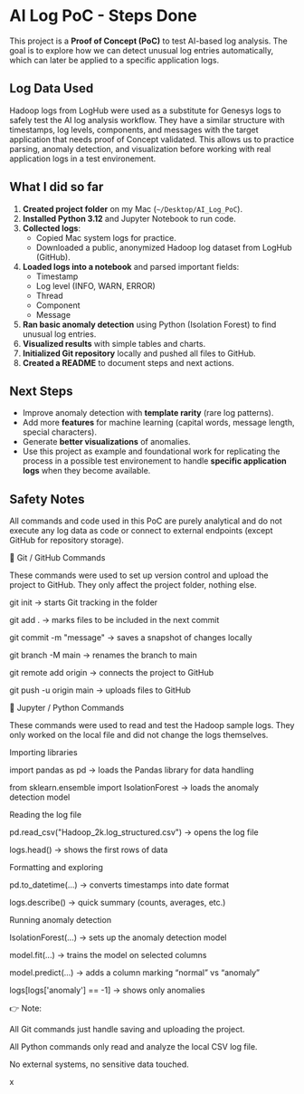 # AI Log PoC - Steps Done

This project is a **Proof of Concept (PoC)** to test AI-based log analysis. The goal is to explore how we can detect unusual log entries automatically, which can later be applied to a specific application logs.

## Log Data Used
Hadoop logs from LogHub were used as a substitute for Genesys logs to safely test the AI log analysis workflow. They have a similar structure with timestamps, log levels, components, and messages with the target application that needs proof of Concept validated. This allows us to practice parsing, anomaly detection, and visualization before working with real application logs in a test environement.

## What I did so far
1. **Created project folder** on my Mac (`~/Desktop/AI_Log_PoC`).  
2. **Installed Python 3.12** and Jupyter Notebook to run code.  
3. **Collected logs**:  
   - Copied Mac system logs for practice.  
   - Downloaded a public, anonymized Hadoop log dataset from LogHub (GitHub).  
4. **Loaded logs into a notebook** and parsed important fields:  
   - Timestamp  
   - Log level (INFO, WARN, ERROR)  
   - Thread  
   - Component  
   - Message  
5. **Ran basic anomaly detection** using Python (Isolation Forest) to find unusual log entries.  
6. **Visualized results** with simple tables and charts.  
7. **Initialized Git repository** locally and pushed all files to GitHub.  
8. **Created a README** to document steps and next actions.  

## Next Steps
- Improve anomaly detection with **template rarity** (rare log patterns).  
- Add more **features** for machine learning (capital words, message length, special characters).  
- Generate **better visualizations** of anomalies.  
- Use this project as example and foundational work for replicating the process in a possible test environement to handle **specific application logs** when they become available.

## Safety Notes

All commands and code used in this PoC are purely analytical and do not execute any log data as code or connect to external endpoints (except GitHub for repository storage). 

🔹 Git / GitHub Commands

These commands were used to set up version control and upload the project to GitHub.
They only affect the project folder, nothing else.

git init → starts Git tracking in the folder

git add . → marks files to be included in the next commit

git commit -m "message" → saves a snapshot of changes locally

git branch -M main → renames the branch to main

git remote add origin <URL> → connects the project to GitHub

git push -u origin main → uploads files to GitHub

🔹 Jupyter / Python Commands

These commands were used to read and test the Hadoop sample logs.
They only worked on the local file and did not change the logs themselves.

Importing libraries

import pandas as pd → loads the Pandas library for data handling

from sklearn.ensemble import IsolationForest → loads the anomaly detection model

Reading the log file

pd.read_csv("Hadoop_2k.log_structured.csv") → opens the log file

logs.head() → shows the first rows of data

Formatting and exploring

pd.to_datetime(...) → converts timestamps into date format

logs.describe() → quick summary (counts, averages, etc.)

Running anomaly detection

IsolationForest(...) → sets up the anomaly detection model

model.fit(...) → trains the model on selected columns

model.predict(...) → adds a column marking “normal” vs “anomaly”

logs[logs['anomaly'] == -1] → shows only anomalies

👉 Note:

All Git commands just handle saving and uploading the project.

All Python commands only read and analyze the local CSV log file.

No external systems, no sensitive data touched.

x
